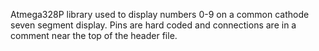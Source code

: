 Atmega328P library used to display numbers 0-9 on a common cathode seven segment display.
Pins are hard coded and connections are in a comment near the top of the header file.
